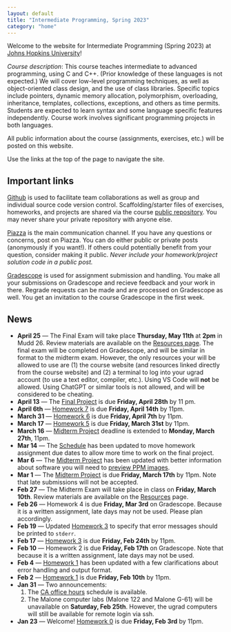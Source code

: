 ```yaml
---
layout: default
title: "Intermediate Programming, Spring 2023"
category: "home"
---
```


Welcome to the website for Intermediate Programming (Spring 2023) at
<a class="external" target="_blank" href="https://www.jhu.edu/">Johns Hopkins University</a>!

*Course description*: This course teaches intermediate to advanced
programming, using C and C++. (Prior knowledge of these languages is not
expected.) We will cover low-level programming techniques, as well as
object-oriented class design, and the use of class libraries. Specific
topics include pointers, dynamic memory allocation, polymorphism,
overloading, inheritance, templates, collections, exceptions, and others
as time permits. Students are expected to learn syntax and some language
specific features independently. Course work involves significant
programming projects in both languages.

All public information about the course (assignments, exercises, etc.) will
be posted on this website.

Use the links at the top of the page to navigate the site.

## Important links

<a class="external" target="_blank" href="https://github.com">Github</a> is used to facilitate
team collaborations as well as group and individual
source code version control. Scaffolding/starter files of
exercises, homeworks, and projects are shared via the course
<a class="external" target="_blank" href="https://github.com/jhu-ip/cs220-sp23-public">public repository</a>.
You may never share your private repository with anyone else.

<a class="external" target="_blank" href="https://piazza.com/jhu/spring2023/en601220/home">Piazza</a> is
the main communication channel. If you have any questions or concerns,
post on Piazza. You can do either public or private posts (anonymously
if you want!). If others could potentially benefit from your question,
consider making it public. *Never include your homework/project solution
code in a public post.*

<a class="external" target="_blank" href="https://www.gradescope.com/">Gradescope</a> is used for
assignment submission and handling. You make all your submissions on
Gradescope and recieve feedback and your work in there. Regrade requests
can be made and are processed on Gradescope as well. You get an invitation
to the course Gradescope in the first week.

## News

* **April 25** — The Final Exam will take place **Thursday, May 11th** at **2pm**
  in Mudd 26. Review materials are available on the [Resources page](resources.html).
  The final exam will be completed on Gradescope, and will be similar in format
  to the midterm exam. However, the only resources your will be allowed to use are
  (1) the course website (and resources linked directly from the course website)
  and (2) a terminal to log into your ugrad account (to use a text editor, compiler, etc.).
  Using VS Code will **not** be allowed.  Using ChatGPT or similar tools is not allowed,
  and will be considered to be cheating.
* **April 13** — The [Final Project](assign/final.html) is due **Friday, April 28th**
  by 11 pm.
* **April 6th** — [Homework 7](assign/hw7.html) is due **Friday, April 14th** by 11pm.
* **March 31** — [Homework 6](assign/hw6.html) is due **Friday, April 7th** by 11pm.
* **March 17** — [Homework 5](assign/hw5.html) is due **Friday, March 31st** by 11pm.
* **March 16** — [Midterm Project](assign/midterm.html) deadline is extended to **Monday, March 27th**, 11pm.
* **Mar 14** — The [Schedule](schedule.html) has been updated to move homework
  assignment due dates to allow more time to work on the final project.
* **Mar 6** — The [Midterm Project](assign/midterm.html) has been updated with
  better information about software you will need to
  [preview PPM images](assign/midterm.html#viewing-image-files).
* **Mar 1** — The [Midterm Project](assign/midterm.html) is due
  **Friday, March 17th** by 11pm. Note that late submissions will not be
  accepted.
* **Feb 27** — The Midterm Exam will take place in class on **Friday, March 10th**.
  Review materials are available on the [Resources](resources.html) page.
* **Feb 26** — Homework 4 is due **Friday, Mar 3rd** on Gradescope. Because it is a
  written assignment, late days may not be used. Please plan accordingly.
* **Feb 19** — Updated [Homework 3](assign/hw3.html) to specify that error messages
  should be printed to `stderr`.
* **Feb 17** — [Homework 3](assign/hw3.html) is due **Friday, Feb 24th** by 11pm.
* **Feb 10** — Homework 2 is due **Friday, Feb 17th** on Gradescope. Note that because
  it is a written assignment, late days may not be used.
* **Feb 4** — [Homework 1](assign/hw1.html) has been updated with a few clarifications
  about error handling and output format.
* **Feb 2** — [Homework 1](assign/hw1.html) is due **Friday, Feb 10th** by 11pm.
* **Jan 31** — Two announcements:
    1. The [CA office hours](officehours.html) schedule is available.
    2. The Malone computer labs (Malone 122 and Malone G-61) will be unavailable
       on **Saturday, Feb 25th**. However, the ugrad computers will still be available
       for remote login via ssh.
* **Jan 23** — Welcome! [Homework 0](assign/hw0.html) is due **Friday, Feb 3rd** by 11pm.
